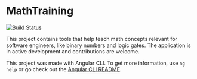# MathTraining

[![Build Status](https://dev.azure.com/ogoo/math-training/_apis/build/status/math-training?branchName=master)](https://dev.azure.com/ogoo/math-training/_build/latest?definitionId=1&branchName=master)

This project contains tools that help teach math concepts relevant for software engineers, like binary numbers and logic gates. The application is in active development and contributions are welcome.

This project was made with Angular CLI. To get more information, use `ng help` or go check out the [Angular CLI README](https://github.com/angular/angular-cli/blob/master/README.md).
